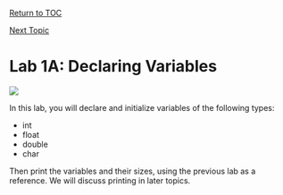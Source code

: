 <a href="https://github.com/CyberTrainingUSAF/05-C-Programming/blob/master/00-Table-of-Contents.md" rel="Return to TOC"> Return to TOC </a>

<a href="https://github.com/CyberTrainingUSAF/05-C-Programming/blob/master/02_Variables/06_Keywords.md" rel="Next Topic"> Next Topic </a>

# Lab 1A: Declaring Variables

![](/assets/817d317eecb8af559b39be77577c2b2e--engineer-humor-computer-jokes.jpg)

In this lab, you will declare and initialize variables of the following types:

* int
* float
* double
* char

Then print the variables and their sizes, using the previous lab as a reference.  We will discuss printing in later topics.

